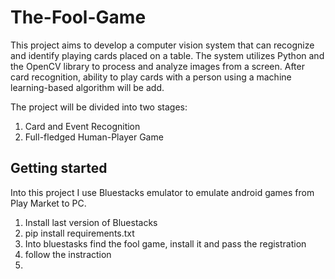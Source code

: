 # The-Fool-Game


This project aims to develop a computer vision system that can recognize and identify playing cards placed on a table. 
The system utilizes Python and the OpenCV library to process and analyze images from a screen. 
After card recognition, ability to play cards with a person using a machine learning-based algorithm will be add. 

The project will be divided into two stages:

1. Card and Event Recognition
2. Full-fledged Human-Player Game


## Getting started
Into this project I use Bluestacks emulator to emulate android games from Play Market to PC. 
1. Install last version of Bluestacks
2. pip install requirements.txt
3. Into bluestasks find the fool game, install it and pass the registration
4. follow the instraction
5. 